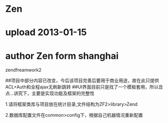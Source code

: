 Zen
===

# upload 2013-01-15
# author Zen form shanghai

zendfreamwork2


##项目中部分内容已改变，今后该项目完善后要用于商业用途，故在此只提供ACL+Auth和全程ajax无刷新跳转
##UI界面目前只是找了一个模板套用，所以丑点...讲究下，主要是实现功能及框架的完整性

1.请将框架类库与项目放在统计目录,文件结构为ZF2>library>Zend

2.数据库配置文件在common>config下，根据自己机器情况重新配置
